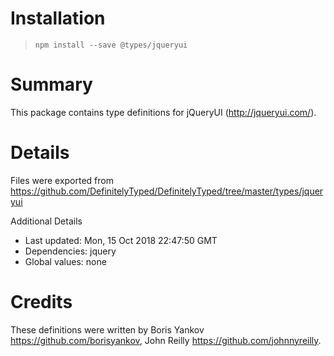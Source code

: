 # Installation
> `npm install --save @types/jqueryui`

# Summary
This package contains type definitions for jQueryUI (http://jqueryui.com/).

# Details
Files were exported from https://github.com/DefinitelyTyped/DefinitelyTyped/tree/master/types/jqueryui

Additional Details
 * Last updated: Mon, 15 Oct 2018 22:47:50 GMT
 * Dependencies: jquery
 * Global values: none

# Credits
These definitions were written by Boris Yankov <https://github.com/borisyankov>, John Reilly <https://github.com/johnnyreilly>.
